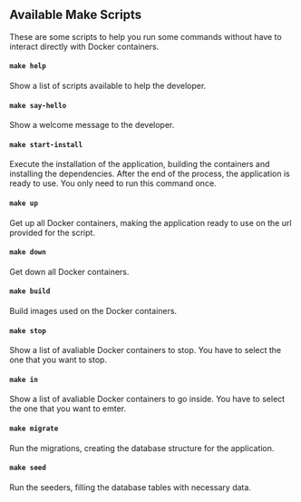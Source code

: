 ## Available Make Scripts

These are some scripts to help you run some commands without have to interact directly with Docker containers.

#### `make help`

Show a list of scripts available to help the developer.

#### `make say-hello`

Show a welcome message to the developer.

#### `make start-install`

Execute the installation of the application, building the containers and installing the dependencies. After the end of the process, the application is ready to use. You only need to run this command once.

#### `make up`

Get up all Docker containers, making the application ready to use on the url provided for the script.

#### `make down`

Get down all Docker containers.

#### `make build`

Build images used on the Docker containers.

#### `make stop`

Show a list of avaliable Docker containers to stop. You have to select the one that you want to stop.

#### `make in`

Show a list of avaliable Docker containers to go inside. You have to select the one that you want to emter.

#### `make migrate`

Run the migrations, creating the database structure for the application.

#### `make seed`

Run the seeders, filling the database tables with necessary data.

